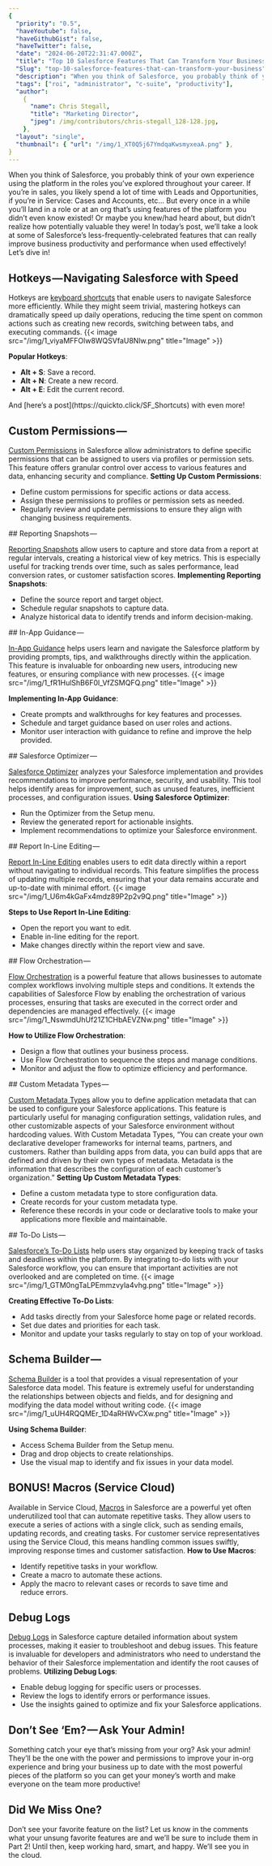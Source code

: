 ```yaml
---
{
  "priority": "0.5",
  "haveYoutube": false,
  "haveGithubGist": false,
  "haveTwitter": false,
  "date": "2024-06-20T22:31:47.000Z",
  "title": "Top 10 Salesforce Features That Can Transform Your Business",
  "Slug": "top-10-salesforce-features-that-can-transform-your-business",
  "description": "When you think of Salesforce, you probably think of your own experience using the platform in the roles you’ve explored throughout your career. If you’re in sales, you likely spend a lot of time with Leads and Opportunities, if you’re in Service: Cases and Accounts, etc… But every once in a while you’ll land in a role or at an org that’s using features of the platform you didn’t even know existed! Or maybe you knew/had heard about, but didn’t realize how potentially valuable they were!.",
  "tags": ["roi", "administrator", "c-suite", "productivity"],
  "author":
    {
      "name": Chris Stegall,
      "title": "Marketing Director",
      "jpeg": /img/contributors/chris-stegall_128-128.jpg,
    },
  "layout": "single",
  "thumbnail": { "url": "/img/1_XT0Q5j67YmdqaKwsmyxeaA.png" },
}
---
```


When you think of Salesforce, you probably think of your own experience using the platform in the roles you’ve explored throughout your career. If you’re in sales, you likely spend a lot of time with Leads and Opportunities, if you’re in Service: Cases and Accounts, etc… But every once in a while you’ll land in a role or at an org that’s using features of the platform you didn’t even know existed! Or maybe you knew/had heard about, but didn’t realize how potentially valuable they were!
In today’s post, we’ll take a look at some of Salesforce’s less-frequently-celebrated features that can really improve business productivity and performance when used effectively!
Let’s dive in!

## Hotkeys — Navigating Salesforce with Speed

Hotkeys are [keyboard shortcuts](https://quickto.click/SF_Shortcuts) that enable users to navigate Salesforce more efficiently. While they might seem trivial, mastering hotkeys can dramatically speed up daily operations, reducing the time spent on common actions such as creating new records, switching between tabs, and executing commands.
{{< image src="/img/1_viyaMFFOlw8WQSVfaU8Nlw.png" title="Image" >}}

<strong>Popular Hotkeys</strong>:

<ul><li><strong>Alt + S</strong>: Save a record.</li><li><strong>Alt + N</strong>: Create a new record.</li><li><strong>Alt + E</strong>: Edit the current record.</li></ul>And [here’s a post](https://quickto.click/SF_Shortcuts) with even more!

## Custom Permissions — 

[Custom Permissions](https://help.salesforce.com/s/articleView?id=sf.custom_perms_overview.htm&language=en_US&type=5) in Salesforce allow administrators to define specific permissions that can be assigned to users via profiles or permission sets. This feature offers granular control over access to various features and data, enhancing security and compliance.
<strong>Setting Up Custom Permissions</strong>:

<ul><li>Define custom permissions for specific actions or data access.</li><li>Assign these permissions to profiles or permission sets as needed.</li><li>Regularly review and update permissions to ensure they align with changing business requirements.</li></ul>
## Reporting Snapshots — 

[Reporting Snapshots](https://help.salesforce.com/s/articleView?id=sf.data_about_analytic_snap.htm&type=5) allow users to capture and store data from a report at regular intervals, creating a historical view of key metrics. This is especially useful for tracking trends over time, such as sales performance, lead conversion rates, or customer satisfaction scores.
<strong>Implementing Reporting Snapshots</strong>:

<ul><li>Define the source report and target object.</li><li>Schedule regular snapshots to capture data.</li><li>Analyze historical data to identify trends and inform decision-making.</li></ul>
## In-App Guidance — 

[In-App Guidance](https://help.salesforce.com/s/articleView?id=sf.customhelp_iag_types.htm&type=5) helps users learn and navigate the Salesforce platform by providing prompts, tips, and walkthroughs directly within the application. This feature is invaluable for onboarding new users, introducing new features, or ensuring compliance with new processes.
{{< image src="/img/1_fR1HulShB6F0l_VfZSMQFQ.png" title="Image" >}}

<strong>Implementing In-App Guidance</strong>:

<ul><li>Create prompts and walkthroughs for key features and processes.</li><li>Schedule and target guidance based on user roles and actions.</li><li>Monitor user interaction with guidance to refine and improve the help provided.</li></ul>
## Salesforce Optimizer — 

[Salesforce Optimizer](https://help.salesforce.com/s/articleView?id=sf.optimizer_kick_off.htm&type=5) analyzes your Salesforce implementation and provides recommendations to improve performance, security, and usability. This tool helps identify areas for improvement, such as unused features, inefficient processes, and configuration issues.
<strong>Using Salesforce Optimizer</strong>:

<ul><li>Run the Optimizer from the Setup menu.</li><li>Review the generated report for actionable insights.</li><li>Implement recommendations to optimize your Salesforce environment.</li></ul>
## Report In-Line Editing — 

[Report In-Line Editing](https://help.salesforce.com/s/articleView?id=release-notes.rn_rd_reports_inline_editing.htm&release=232&type=5) enables users to edit data directly within a report without navigating to individual records. This feature simplifies the process of updating multiple records, ensuring that your data remains accurate and up-to-date with minimal effort.
{{< image src="/img/1_U6m4kGaFx4mdz89P2p2v9Q.png" title="Image" >}}

<strong>Steps to Use Report In-Line Editing</strong>:

<ul><li>Open the report you want to edit.</li><li>Enable in-line editing for the report.</li><li>Make changes directly within the report view and save.</li></ul>
## Flow Orchestration — 

[Flow Orchestration](https://help.salesforce.com/s/articleView?id=sf.orchestrator_flow_orchestrator.htm&type=5) is a powerful feature that allows businesses to automate complex workflows involving multiple steps and conditions. It extends the capabilities of Salesforce Flow by enabling the orchestration of various processes, ensuring that tasks are executed in the correct order and dependencies are managed effectively.
{{< image src="/img/1_NswmdUhUf21Z1CHbAEVZNw.png" title="Image" >}}

<strong>How to Utilize Flow Orchestration</strong>:

<ul><li>Design a flow that outlines your business process.</li><li>Use Flow Orchestration to sequence the steps and manage conditions.</li><li>Monitor and adjust the flow to optimize efficiency and performance.</li></ul>
## Custom Metadata Types — 

[Custom Metadata Types](https://help.salesforce.com/s/articleView?id=sf.custommetadatatypes_overview.htm&type=5) allow you to define application metadata that can be used to configure your Salesforce applications. This feature is particularly useful for managing configuration settings, validation rules, and other customizable aspects of your Salesforce environment without hardcoding values.
With Custom Metadata Types, “You can create your own declarative developer frameworks for internal teams, partners, and customers. Rather than building apps from data, you can build apps that are defined and driven by their own types of metadata. Metadata is the information that describes the configuration of each customer’s organization.”
<strong>Setting Up Custom Metadata Types</strong>:

<ul><li>Define a custom metadata type to store configuration data.</li><li>Create records for your custom metadata type.</li><li>Reference these records in your code or declarative tools to make your applications more flexible and maintainable.</li></ul>
## To-Do Lists — 

[Salesforce’s To-Do Lists](https://help.salesforce.com/s/articleView?id=release-notes.rn_sales_productivity_to_do_list.htm&language=en_US&release=240&type=5) help users stay organized by keeping track of tasks and deadlines within the platform. By integrating to-do lists with your Salesforce workflow, you can ensure that important activities are not overlooked and are completed on time.
{{< image src="/img/1_GTM0ngTaLPEmmzvyla4vhg.png" title="Image" >}}

<strong>Creating Effective To-Do Lists</strong>:

- Add tasks directly from your Salesforce home page or related records.
- Set due dates and priorities for each task.
- Monitor and update your tasks regularly to stay on top of your workload.

## Schema Builder — 

[Schema Builder](https://help.salesforce.com/s/articleView?id=sf.schema_builder.htm&language=en_US&type=5) is a tool that provides a visual representation of your Salesforce data model. This feature is extremely useful for understanding the relationships between objects and fields, and for designing and modifying the data model without writing code.
{{< image src="/img/1_uUH4RQQMEr_1D4aRHWvCXw.png" title="Image" >}}

<strong>Using Schema Builder</strong>:

- Access Schema Builder from the Setup menu.
- Drag and drop objects to create relationships.
- Use the visual map to identify and fix issues in your data model.

## BONUS! Macros (Service Cloud)

Available in Service Cloud, [Macros](https://help.salesforce.com/s/articleView?id=sf.macros_def.htm&type=5) in Salesforce are a powerful yet often underutilized tool that can automate repetitive tasks. They allow users to execute a series of actions with a single click, such as sending emails, updating records, and creating tasks. For customer service representatives using the Service Cloud, this means handling common issues swiftly, improving response times and customer satisfaction.
**How to Use Macros**:

- Identify repetitive tasks in your workflow.
- Create a macro to automate these actions.
- Apply the macro to relevant cases or records to save time and reduce errors.

## Debug Logs

[Debug Logs](https://help.salesforce.com/s/articleView?id=sf.code_debug_log.htm&type=5) in Salesforce capture detailed information about system processes, making it easier to troubleshoot and debug issues. This feature is invaluable for developers and administrators who need to understand the behavior of their Salesforce implementation and identify the root causes of problems.
**Utilizing Debug Logs**:

- Enable debug logging for specific users or processes.
- Review the logs to identify errors or performance issues.
- Use the insights gained to optimize and fix your Salesforce applications.

## Don’t See ‘Em? — Ask Your Admin!

Something catch your eye that’s missing from your org? Ask your admin!
They’ll be the one with the power and permissions to improve your in-org experience and bring your business up to date with the most powerful pieces of the platform so you can get your money’s worth and make everyone on the team more productive!

## Did We Miss One?

Don’t see your favorite feature on the list? Let us know in the comments what your unsung favorite features are and we’ll be sure to include them in Part 2!
Until then, keep working hard, smart, and happy. We’ll see you in the cloud.
